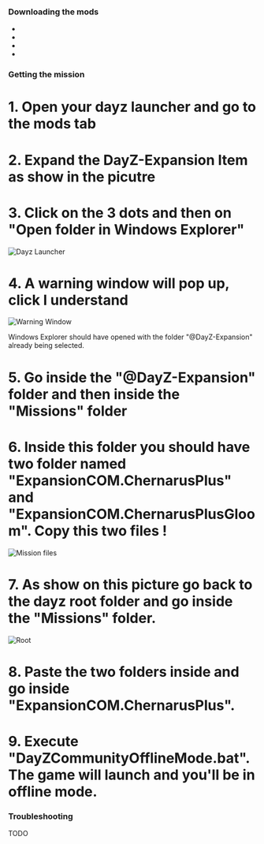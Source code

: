 ### Downloading the mods
-
-
-
-

### Getting the mission
# 1. Open your dayz launcher and go to the mods tab
# 2. Expand the DayZ-Expansion Item as show in the picutre 
# 3. Click on the 3 dots and then on "Open folder in Windows Explorer"

![Dayz Launcher](https://i.imgur.com/EiN4oYt.png)

# 4. A warning window will pop up, click I understand

![Warning Window](https://i.imgur.com/cglDji2.png)

Windows Explorer should have opened with the folder "@DayZ-Expansion" already being selected.
# 5. Go inside the "@DayZ-Expansion" folder and then inside the "Missions" folder
# 6. Inside this folder you should have two folder named "ExpansionCOM.ChernarusPlus" and "ExpansionCOM.ChernarusPlusGloom". Copy this two files !

![Mission files](https://i.imgur.com/43frfQV.png)

# 7. As show on this picture go back to the dayz root folder and go inside the "Missions" folder.

![Root](https://i.imgur.com/kEP7isg.png)

# 8. Paste the two folders inside and go inside "ExpansionCOM.ChernarusPlus".
# 9. Execute "DayZCommunityOfflineMode.bat". The game will launch and you'll be in offline mode.


### Troubleshooting
TODO